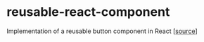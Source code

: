 # reusable-react-component
Implementation of a reusable button component in React [[source](https://www.robinwieruch.de/react-reusable-components)]
